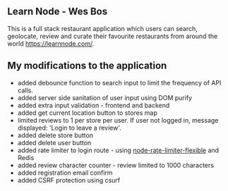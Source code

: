 ## Learn Node - Wes Bos

This is a full stack restaurant application which users can search, geolocate, review and curate their favourite restaurants from around the world https://learnnode.com/.

## My modifications to the application
- added debounce function to search input to limit the frequency of API calls. 
- added server side sanitation of user input using DOM purify
- added extra input validation - frontend and backend
- added get current location button to stores map
- limited reviews to 1 per store per user. If user not logged in, message displayed: 'Login to leave a review'.
- added delete store button
- added delete user button
- added rate limiter to login route - using [node-rate-limiter-flexible](https://www.npmjs.com/package/rate-limiter-flexible) and Redis
- added review character counter - review limited to 1000 characters
- added registration email confirm
- added CSRF protection using csurf
